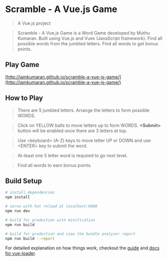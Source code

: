 # Scramble - A Vue.js Game

> A Vue.js project

> Scramble - A Vue.js Game is a Word Game developed by Muthu Kumaran. Built using Vue.js and Vuex (JavaScript framework). Find all possible words from the jumbled letters. Find all words to get bonus points.

## Play Game
[http://iamkumaran.github.io/scramble-a-vue-js-game/](http://iamkumaran.github.io/scramble-a-vue-js-game/)

## How to Play

> There are 5 jumbled letters. Arrange the letters to form possible WORDS.

> Click on YELLOW balls to move letters up to form WORDS. <b>&lt;Submit&gt;</b> button will be enabled once there are 3 letters at top.

> Use &lt;keyboard&gt; (A-Z) keys to move letter UP or DOWN and use &lt;ENTER&gt; key to submit the word.

> At-least one 5 letter word is required to go next level.

> Find all words to earn bonus points.

## Build Setup

``` bash
# install dependencies
npm install

# serve with hot reload at localhost:8080
npm run dev

# build for production with minification
npm run build

# build for production and view the bundle analyzer report
npm run build --report
```

For detailed explanation on how things work, checkout the [guide](http://vuejs-templates.github.io/webpack/) and [docs for vue-loader](http://vuejs.github.io/vue-loader).

